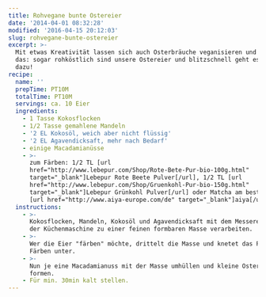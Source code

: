 ```yaml
---
title: Rohvegane bunte Ostereier
date: '2014-04-01 08:32:28'
modified: '2016-04-15 20:12:03'
slug: rohvegane-bunte-ostereier
excerpt: >-
  Mit etwas Kreativität lassen sich auch Osterbräuche veganisieren und nicht nur
  das: sogar rohköstlich sind unsere Ostereier und blitzschnell geht es noch
  dazu!
recipe:
  name: ''
  prepTime: PT10M
  totalTime: PT10M
  servings: ca. 10 Eier
  ingredients:
    - 1 Tasse Kokosflocken
    - 1/2 Tasse gemahlene Mandeln
    - '2 EL Kokosöl, weich aber nicht flüssig'
    - '2 EL Agavendicksaft, mehr nach Bedarf'
    - einige Macadamianüsse
    - >-
      zum Färben: 1/2 TL [url
      href="http://www.lebepur.com/Shop/Rote-Bete-Pur-bio-100g.html"
      target="_blank"]Lebepur Rote Beete Pulver[/url], 1/2 TL [url
      href="http://www.lebepur.com/Shop/Gruenkohl-Pur-bio-150g.html"
      target="_blank"]Lebepur Grünkohl Pulver[/url] oder Matcha am besten von
      [url href="http://www.aiya-europe.com/de" target="_blank"]aiya[/url]
  instructions:
    - >-
      Kokosflocken, Mandeln, Kokosöl und Agavendicksaft mit dem Messereinsatz
      der Küchenmaschine zu einer feinen formbaren Masse verarbeiten.
    - >-
      Wer die Eier "färben" möchte, drittelt die Masse und knetet das Pulver zum
      Färben unter.
    - >-
      Nun je eine Macadamianuss mit der Masse umhüllen und kleine Ostereier
      formen.
    - Für min. 30min kalt stellen.
---
```


